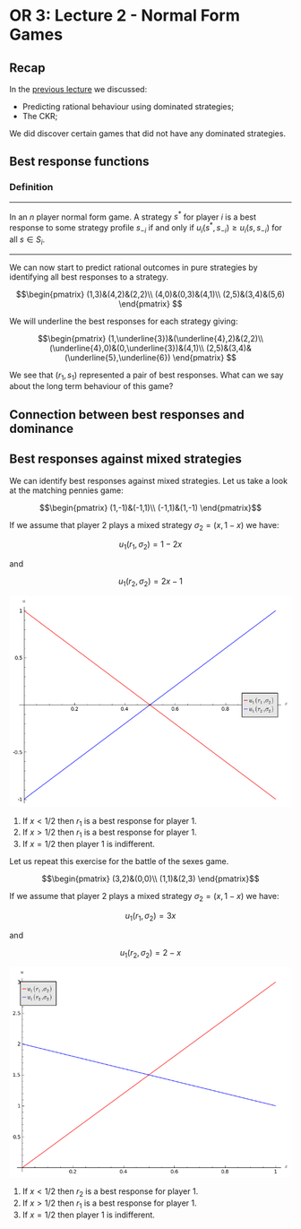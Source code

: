 # OR 3: Lecture 2 - Normal Form Games

## Recap

In the [previous lecture](Lecture_3-Dominance.html) we discussed:

- Predicting rational behaviour using dominated strategies;
- The CKR;

We did discover certain games that did not have any dominated strategies.

## Best response functions

### Definition

---

In an $n$ player normal form game. A strategy $s^*$ for player $i$ is a best response to some strategy profile $s_{-i}$ if and only if $u_i(s^*,s_{-i})\geq u_{i}(s,s_{-i})$ for all $s\in S_i$.

---

We can now start to predict rational outcomes in pure strategies by identifying all best responses to a strategy.

$$\begin{pmatrix}
(1,3)&(4,2)&(2,2)\\
(4,0)&(0,3)&(4,1)\\
(2,5)&(3,4)&(5,6)
\end{pmatrix}
$$

We will underline the best responses for each strategy giving:

$$\begin{pmatrix}
(1,\underline{3})&(\underline{4},2)&(2,2)\\
(\underline{4},0)&(0,\underline{3})&(4,1)\\
(2,5)&(3,4)&(\underline{5},\underline{6})
\end{pmatrix}
$$

We see that $(r_1,s_1)$ represented a pair of best responses. What can we say about the long term behaviour of this game?

## Connection between best responses and dominance

## Best responses against mixed strategies

We can identify best responses against mixed strategies. Let us take a look at the matching pennies game:

$$\begin{pmatrix}
(1,-1)&(-1,1)\\
(-1,1)&(1,-1)
\end{pmatrix}$$

If we assume that player 2 plays a mixed strategy $\sigma_2=(x,1-x)$ we have:

$$u_1(r_1,\sigma_2)=1-2x$$

and

$$u_1(r_2,\sigma_2)=2x-1$$

![](plots/L04-plot01.png)

1. If $x<1/2$ then $r_1$ is a best response for player 1.
2. If $x>1/2$ then $r_1$ is a best response for player 1.
3. If $x=1/2$ then player 1 is indifferent.

Let us repeat this exercise for the battle of the sexes game.

$$\begin{pmatrix}
(3,2)&(0,0)\\
(1,1)&(2,3)
\end{pmatrix}$$

If we assume that player 2 plays a mixed strategy $\sigma_2=(x,1-x)$ we have:

$$u_1(r_1,\sigma_2)=3x$$

and

$$u_1(r_2,\sigma_2)=2-x$$

![](plots/L04-plot02.png)

1. If $x<1/2$ then $r_2$ is a best response for player 1.
2. If $x>1/2$ then $r_1$ is a best response for player 1.
3. If $x=1/2$ then player 1 is indifferent.
